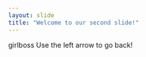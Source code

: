 ```yaml
---
layout: slide
title: "Welcome to our second slide!"
---
```

girlboss
Use the left arrow to go back!
